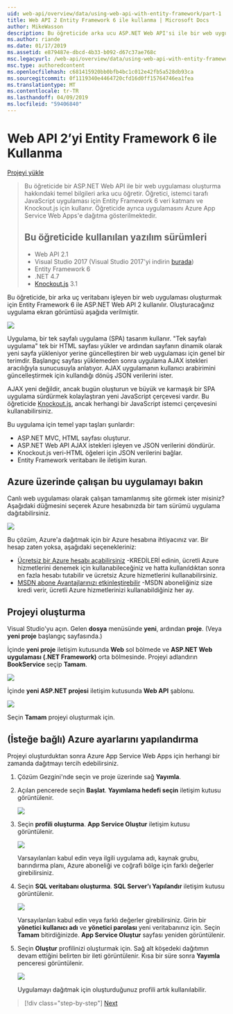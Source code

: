 ```yaml
---
uid: web-api/overview/data/using-web-api-with-entity-framework/part-1
title: Web API 2 Entity Framework 6 ile kullanma | Microsoft Docs
author: MikeWasson
description: Bu öğreticide arka ucu ASP.NET Web API'si ile bir web uygulaması oluşturma hakkındaki temel bilgileri sağlanır. Öğretici, verileri yerleşim için Entity Framework 6 kullanır...
ms.author: riande
ms.date: 01/17/2019
ms.assetid: e879487e-dbcd-4b33-b092-d67c37ae768c
msc.legacyurl: /web-api/overview/data/using-web-api-with-entity-framework/part-1
msc.type: authoredcontent
ms.openlocfilehash: c681415920bb0bfb4bc1c012e42fb5a528db93ca
ms.sourcegitcommit: 0f1119340e4464720cfd16d0ff15764746ea1fea
ms.translationtype: MT
ms.contentlocale: tr-TR
ms.lasthandoff: 04/09/2019
ms.locfileid: "59406840"
---
```

# <a name="using-web-api-2-with-entity-framework-6"></a>Web API 2’yi Entity Framework 6 ile Kullanma


[Projeyi yükle](https://github.com/MikeWasson/BookService)

> Bu öğreticide bir ASP.NET Web API ile bir web uygulaması oluşturma hakkındaki temel bilgileri arka ucu öğretir. Öğretici, istemci tarafı JavaScript uygulaması için Entity Framework 6 veri katmanı ve Knockout.js için kullanır. Öğreticide ayrıca uygulamasını Azure App Service Web Apps'e dağıtma gösterilmektedir.
>
> ## <a name="software-versions-used-in-the-tutorial"></a>Bu öğreticide kullanılan yazılım sürümleri
>
> - Web API 2.1
> - Visual Studio 2017 (Visual Studio 2017'yi indirin [burada](https://visualstudio.microsoft.com/downloads/?utm_medium=microsoft&utm_source=docs.microsoft.com&utm_campaign=button+cta&utm_content=download+vs2017))
> - Entity Framework 6
> - .NET 4.7
> - [Knockout.js](http://knockoutjs.com/) 3.1

Bu öğreticide, bir arka uç veritabanı işleyen bir web uygulaması oluşturmak için Entity Framework 6 ile ASP.NET Web API 2 kullanılır. Oluşturacağınız uygulama ekran görüntüsü aşağıda verilmiştir.

[![](part-1/_static/image2.png)](part-1/_static/image1.png)

Uygulama, bir tek sayfalı uygulama (SPA) tasarım kullanır. "Tek sayfalı uygulama" tek bir HTML sayfası yükler ve ardından sayfanın dinamik olarak yeni sayfa yükleniyor yerine güncelleştiren bir web uygulaması için genel bir terimdir. Başlangıç sayfası yüklemeden sonra uygulama AJAX istekleri aracılığıyla sunucusuyla anlatıyor. AJAX uygulamanın kullanıcı arabirimini güncelleştirmek için kullandığı dönüş JSON verilerini ister.

AJAX yeni değildir, ancak bugün oluşturun ve büyük ve karmaşık bir SPA uygulama sürdürmek kolaylaştıran yeni JavaScript çerçevesi vardır. Bu öğreticide [Knockout.js](http://knockoutjs.com/), ancak herhangi bir JavaScript istemci çerçevesini kullanabilirsiniz.

Bu uygulama için temel yapı taşları şunlardır:

- ASP.NET MVC, HTML sayfası oluşturur.
- ASP.NET Web API AJAX istekleri işleyen ve JSON verilerini döndürür.
- Knockout.js veri-HTML öğeleri için JSON verilerini bağlar.
- Entity Framework veritabanı ile iletişim kuran.

## <a name="see-this-app-running-on-azure"></a>Azure üzerinde çalışan bu uygulamayı bakın

Canlı web uygulaması olarak çalışan tamamlanmış site görmek ister misiniz? Aşağıdaki düğmesini seçerek Azure hesabınızda bir tam sürümü uygulama dağıtabilirsiniz.

[![](http://azuredeploy.net/deploybutton.png)](https://azuredeploy.net/?WT.mc_id=deploy_azure_aspnet&repository=https://github.com/tfitzmac/BookService)

Bu çözüm, Azure'a dağıtmak için bir Azure hesabına ihtiyacınız var. Bir hesap zaten yoksa, aşağıdaki seçenekleriniz:

- [Ücretsiz bir Azure hesabı açabilirsiniz](https://azure.microsoft.com/pricing/free-trial/?WT.mc_id=A443DD604) -KREDİLERİ edinin, ücretli Azure hizmetlerini denemek için kullanabileceğiniz ve hatta kullanıldıktan sonra en fazla hesabı tutabilir ve ücretsiz Azure hizmetlerini kullanabilirsiniz.
- [MSDN abone Avantajlarınızı etkinleştirebilir](https://azure.microsoft.com/pricing/member-offers/msdn-benefits-details/?WT.mc_id=A443DD604) -MSDN aboneliğiniz size kredi verir, ücretli Azure hizmetlerinizi kullanabildiğiniz her ay.

## <a name="create-the-project"></a>Projeyi oluşturma

Visual Studio'yu açın. Gelen **dosya** menüsünde **yeni**, ardından **proje**. (Veya **yeni proje** başlangıç sayfasında.)

İçinde **yeni proje** iletişim kutusunda **Web** sol bölmede ve **ASP.NET Web uygulaması (.NET Framework)** orta bölmesinde. Projeyi adlandırın **BookService** seçip **Tamam**.

[![](part-1/_static/image11.png)](part-1/_static/image11.png)

İçinde **yeni ASP.NET projesi** iletişim kutusunda **Web API** şablonu.

[![](part-1/_static/image12.png)](part-1/_static/image12.png)


Seçin **Tamam** projeyi oluşturmak için.

## <a name="configure-azure-settings-optional"></a>(İsteğe bağlı) Azure ayarlarını yapılandırma

Projeyi oluşturduktan sonra Azure App Service Web Apps için herhangi bir zamanda dağıtmayı tercih edebilirsiniz. 

1. Çözüm Gezgini'nde seçin ve proje üzerinde sağ **Yayımla**.

2. Açılan pencerede seçin **Başlat**. **Yayımlama hedefi seçin** iletişim kutusu görüntülenir.

   [![](part-1/_static/image14.png)](part-1/_static/image14.png)

3. Seçin **profili oluşturma**. **App Service Oluştur** iletişim kutusu görüntülenir.

   [![](part-1/_static/image15.png)](part-1/_static/image15.png)

   Varsayılanları kabul edin veya ilgili uygulama adı, kaynak grubu, barındırma planı, Azure aboneliği ve coğrafi bölge için farklı değerler girebilirsiniz. 

4. Seçin **SQL veritabanı oluşturma**. **SQL Server'ı Yapılandır** iletişim kutusu görüntülenir. 

   [![](part-1/_static/image16.png)](part-1/_static/image16.png)

   Varsayılanları kabul edin veya farklı değerler girebilirsiniz. Girin bir **yönetici kullanıcı adı** ve **yönetici parolası** yeni veritabanınız için. Seçin **Tamam** bitirdiğinizde. **App Service Oluştur** sayfası yeniden görüntülenir.

5. Seçin **Oluştur** profilinizi oluşturmak için. Sağ alt köşedeki dağıtımın devam ettiğini belirten bir ileti görüntülenir. Kısa bir süre sonra **Yayımla** penceresi görüntülenir.

    [![](part-1/_static/image17.png)](part-1/_static/image17.png)
   
    Uygulamayı dağıtmak için oluşturduğunuz profili artık kullanılabilir. 


> [!div class="step-by-step"]
> [Next](part-2.md)
